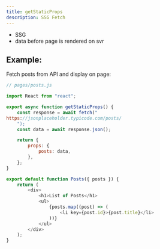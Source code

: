 ```yaml
---
title: getStaticProps
description: SSG Fetch
---
```


- SSG
- data before page is rendered on svr
  
## Example:

Fetch posts from API and display on page:

```js
// pages/posts.js

import React from "react";

export async function getStaticProps() {
    const response = await fetch("
https://jsonplaceholder.typicode.com/posts/
    ");
    const data = await response.json();

    return {
        props: {
            posts: data,
        },
    };
}

export default function Posts({ posts }) {
    return (
        <div>
            <h1>List of Posts</h1>
            <ul>
                {posts.map((post) => (
                    <li key={post.id}>{post.title}</li>
                ))}
            </ul>
        </div>
    );
}

```
